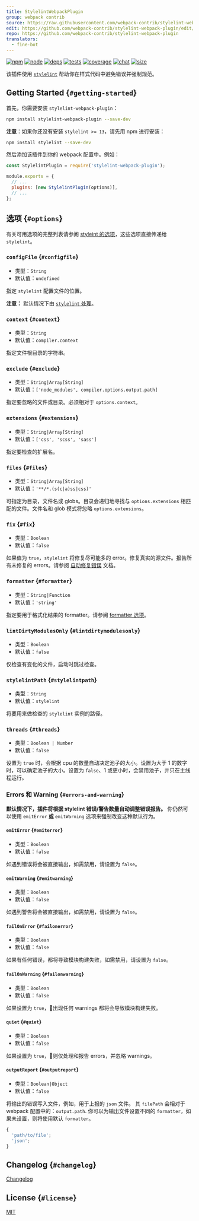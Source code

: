```yaml
---
title: StylelintWebpackPlugin
group: webpack contrib
source: https://raw.githubusercontent.com/webpack-contrib/stylelint-webpack-plugin/master/README.md
edit: https://github.com/webpack-contrib/stylelint-webpack-plugin/edit/master/README.md
repo: https://github.com/webpack-contrib/stylelint-webpack-plugin
translators:
  - fine-bot
---
```



[![npm][npm]][npm-url]
[![node][node]][node-url]
[![deps][deps]][deps-url]
[![tests][tests]][tests-url]
[![coverage][cover]][cover-url]
[![chat][chat]][chat-url]
[![size][size]][size-url]



该插件使用 [`stylelint`](https://stylelint.io/) 帮助你在样式代码中避免错误并强制规范。

## Getting Started {`#getting-started`}

首先，你需要安装 `stylelint-webpack-plugin`：

```bash
npm install stylelint-webpack-plugin --save-dev
```

**注意**：如果你还没有安装 `stylelint >= 13`，请先用 npm 进行安装：

```bash
npm install stylelint --save-dev
```

然后添加该插件到你的 webpack 配置中。例如：

```js
const StylelintPlugin = require('stylelint-webpack-plugin');

module.exports = {
  // ...
  plugins: [new StylelintPlugin(options)],
  // ...
};
```

## 选项 {`#options`}

有关可用选项的完整列表请参阅 [styleint 的选项](http://stylelint.io/user-guide/node-api/#options)，这些选项直接传递给 `stylelint`。

### `configFile` {`#configfile`}

- 类型：`String`
- 默认值：`undefined`

指定 `stylelint` 配置文件的位置。

**注意：** 默认情况下由 [`stylelint` 处理](http://stylelint.io/user-guide/configuration/)。

### `context` {`#context`}

- 类型：`String`
- 默认值：`compiler.context`

指定文件根目录的字符串。

### `exclude` {`#exclude`}

- 类型：`String|Array[String]`
- 默认值：`['node_modules', compiler.options.output.path]`

指定要忽略的文件或目录。必须相对于 `options.context`。

### `extensions` {`#extensions`}

- 类型：`String|Array[String]`
- 默认值：`['css', 'scss', 'sass']`

指定要检查的扩展名。

### `files` {`#files`}

- 类型：`String|Array[String]`
- 默认值：`'**/*.(s(c|a)ss|css)'`

可指定为目录，文件名或 globs。目录会递归地寻找与 `options.extensions` 相匹配的文件。文件名和 glob 模式将忽略 `options.extensions`。

### `fix` {`#fix`}

- 类型：`Boolean`
- 默认值：`false`

如果值为 `true`，`stylelint` 将修复尽可能多的 error。修复真实的源文件。报告所有未修复的 errors。请参阅 [自动修复错误](https://stylelint.io/user-guide/cli#autofixing-errors) 文档。

### `formatter` {`#formatter`}

- 类型：`String|Function`
- 默认值：`'string'`

指定要用于格式化结果的 formatter。请参阅 [formatter 选项](https://stylelint.io/user-guide/node-api#formatter)。

### `lintDirtyModulesOnly` {`#lintdirtymodulesonly`}

- 类型：`Boolean`
- 默认值：`false`

仅检查有变化的文件，启动时跳过检查。

### `stylelintPath` {`#stylelintpath`}

- 类型：`String`
- 默认值：`stylelint`

将要用来做检查的 `stylelint` 实例的路径。

### `threads` {`#threads`}

- 类型：`Boolean | Number`
- 默认值：`false`

设置为 `true` 时，会根据 cpu 的数量自动决定池子的大小。设置为大于 1 的数字时，可以确定池子的大小。设置为 `false`、1 或更小时，会禁用池子，并只在主线程运行。

### Errors 和 Warning {`#errors-and-warning`}

**默认情况下，插件将根据 stylelint 错误/警告数量自动调整错误报告。**
你仍然可以使用 `emitError` **或** `emitWarning` 选项来强制改变这种默认行为。

#### `emitError` {`#emiterror`}

- 类型：`Boolean`
- 默认值：`false`

如遇到错误将会被直接输出，如需禁用，请设置为 `false`。

#### `emitWarning` {`#emitwarning`}

- 类型：`Boolean`
- 默认值：`false`

如遇到警告将会被直接输出，如需禁用，请设置为 `false`。

#### `failOnError` {`#failonerror`}

- 类型：`Boolean`
- 默认值：`false`

如果有任何错误，都将导致模块构建失败，如需禁用，请设置为 `false`。

#### `failOnWarning` {`#failonwarning`}

- 类型：`Boolean`
- 默认值：`false`

如果设置为 `true`，出现任何 warnings 都将会导致模块构建失败。

#### `quiet` {`#quiet`}

- 类型：`Boolean`
- 默认值：`false`

如果设置为 `true`，则仅处理和报告 errors，并忽略 warnings。

#### `outputReport` {`#outputreport`}

- 类型：`Boolean|Object`
- 默认值：`false`

将输出的错误写入文件，例如，用于上报的 `json` 文件。
其 `filePath` 会相对于 webpack 配置中的：`output.path`.
你可以为输出文件设置不同的 `formatter`，如果未设置，则将使用默认 `formatter`。

```js
{
  'path/to/file';
  'json';
}
```

## Changelog {`#changelog`}

[Changelog](https://github.com/webpack-contrib/stylelint-webpack-plugin/blob/master/CHANGELOG.md)

## License {`#license`}

[MIT](https://github.com/webpack-contrib/stylelint-webpack-plugin/blob/master/LICENSE)

[npm]: https://img.shields.io/npm/v/stylelint-webpack-plugin.svg
[npm-url]: https://npmjs.com/package/stylelint-webpack-plugin
[node]: https://img.shields.io/node/v/stylelint-webpack-plugin.svg
[node-url]: https://nodejs.org
[deps]: https://david-dm.org/webpack-contrib/stylelint-webpack-plugin.svg
[deps-url]: https://david-dm.org/webpack-contrib/stylelint-webpack-plugin
[tests]: https://github.com/webpack-contrib/stylelint-webpack-plugin/workflows/stylelint-webpack-plugin/badge.svg
[tests-url]: https://github.com/webpack-contrib/stylelint-webpack-plugin/actions
[cover]: https://codecov.io/gh/webpack-contrib/stylelint-webpack-plugin/branch/master/graph/badge.svg
[cover-url]: https://codecov.io/gh/webpack-contrib/stylelint-webpack-plugin
[chat]: https://badges.gitter.im/webpack/webpack.svg
[chat-url]: https://gitter.im/webpack/webpack
[size]: https://packagephobia.now.sh/badge?p=stylelint-webpack-plugin
[size-url]: https://packagephobia.now.sh/result?p=stylelint-webpack-plugin
